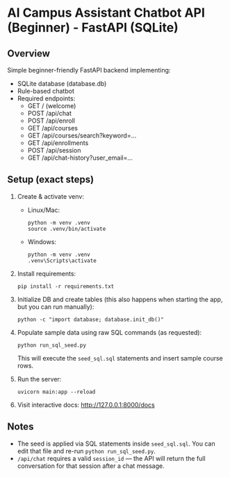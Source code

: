 # AI Campus Assistant Chatbot API (Beginner) - FastAPI (SQLite)

## Overview
Simple beginner-friendly FastAPI backend implementing:
- SQLite database (database.db)
- Rule-based chatbot
- Required endpoints:
  - GET  /           (welcome)
  - POST /api/chat
  - POST /api/enroll
  - GET  /api/courses
  - GET  /api/courses/search?keyword=...
  - GET  /api/enrollments
  - POST /api/session
  - GET  /api/chat-history?user_email=...

## Setup (exact steps)
1. Create & activate venv:
   - Linux/Mac:
     ```
     python -m venv .venv
     source .venv/bin/activate
     ```
   - Windows:
     ```
     python -m venv .venv
     .venv\Scripts\activate
     ```

2. Install requirements:
   ```
   pip install -r requirements.txt
   ```

3. Initialize DB and create tables (this also happens when starting the app, but you can run manually):
   ```
   python -c "import database; database.init_db()"
   ```

4. Populate sample data using raw SQL commands (as requested):
   ```
   python run_sql_seed.py
   ```
   This will execute the `seed_sql.sql` statements and insert sample course rows.

5. Run the server:
   ```
   uvicorn main:app --reload
   ```

6. Visit interactive docs: http://127.0.0.1:8000/docs

## Notes
- The seed is applied via SQL statements inside `seed_sql.sql`. You can edit that file and re-run `python run_sql_seed.py`.
- `/api/chat` requires a valid `session_id` — the API will return the full conversation for that session after a chat message.
